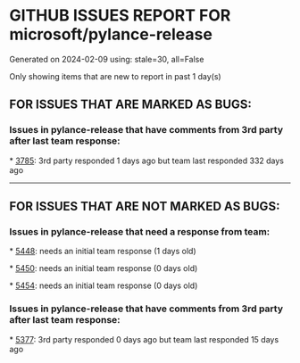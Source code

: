 
# GITHUB ISSUES REPORT FOR microsoft/pylance-release


Generated on 2024-02-09 using: stale=30, all=False


Only showing items that are new to report in past 1 day(s)


## FOR ISSUES THAT ARE MARKED AS BUGS:


### Issues in pylance-release that have comments from 3rd party after last team response:


\* [3785](https://github.com/microsoft/pylance-release/issues/3785 "auto-imports: `Self` type is imported from `typing` module, not `typing_extensions` in Python 3.9"): 3rd party responded 1 days ago but team last responded 332 days ago

---

## FOR ISSUES THAT ARE NOT MARKED AS BUGS:


### Issues in pylance-release that need a response from team:


\* [5448](https://github.com/microsoft/pylance-release/issues/5448 "Pylance Fail to read package source"): needs an initial team response (1 days old)

\* [5450](https://github.com/microsoft/pylance-release/issues/5450 "Python does not discover new value when subclassing flask config"): needs an initial team response (0 days old)

\* [5454](https://github.com/microsoft/pylance-release/issues/5454 "Cannot import sklearn.preprocessing.TargetEncoder"): needs an initial team response (0 days old)

### Issues in pylance-release that have comments from 3rd party after last team response:


\* [5377](https://github.com/microsoft/pylance-release/issues/5377 "Python and/or pylance is broken since last couple of updates "): 3rd party responded 0 days ago but team last responded 15 days ago
